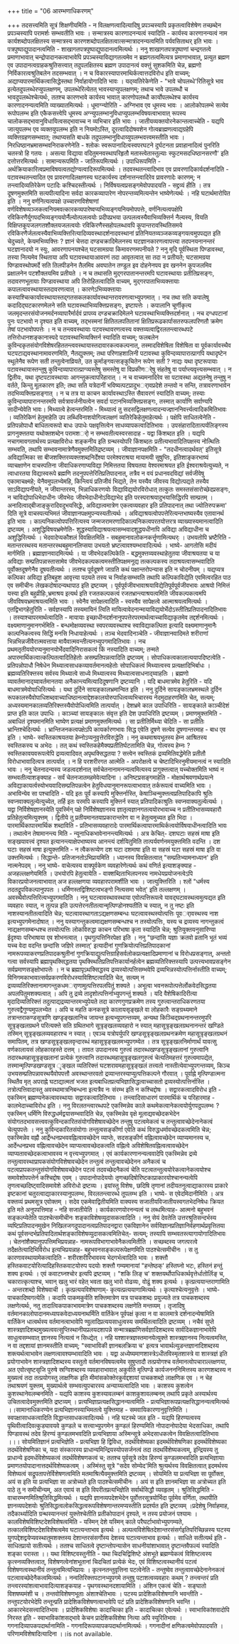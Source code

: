 +++
title = "06 आरम्भणाधिकरणम्"

+++
तदसत्त्वमिति सूत्रं शिक्षणीयमिति - न विलक्षणत्वादित्यादिषु प्रपञ्चस्यापि प्रकृतत्वाविशेषेण तच्छब्देन प्रपञ्चस्यापि परामर्शः सम्भवतीति भावः । सन्मात्रस्य कारणादनन्यत्वं स्यादिति - कार्यस्य कारणानन्यत्वं नाम कार्यशब्दोपलक्षितस्य सन्मात्रस्य कारणशब्दोपलक्षितत्वात्सन्मात्रादनन्यत्वमिति पर्यवसिताथर् इति भावः । पत्रपुष्पाद्युपादानत्वमिति - शाखागतपत्रपुष्पाद्युपादानत्वमित्यर्थः । ननु शाखागतपत्रपुष्पाणां चन्द्रगतत्वे प्रमाणाभावात् चन्द्रोपादानकत्वाभावेपि प्रपञ्चस्याविद्यागतत्वमेव न ब्रह्मगतत्वमित्यत्र प्रमाणाभावात्, प्रत्युत ब्रह्मण एव उपादानत्वग्राहकश्रुतिसत्त्वात् तदुपलक्षितस्य ब्रह्मण उपादानत्वं वक्त्तुं सुशकमिति चेन्न, ब्रह्मणो निर्विकारत्वश्रुतिबलेन तदसम्भवात् । न च विकारस्यापारमाथिर्कत्वात्तदविरोध इति वाच्यम्; अद्याप्यपारमार्थिकत्वासिद्धेस्तथा निर्वाहायोगादिति भावः । यद्य्वतिरेकेणेति - "भावे चोपलब्धे'रितिसूत्रे भाव इत्येतदुपलब्धेरप्युपलक्षणम्, उपलब्धेरित्येतत् भावस्याप्युपलक्षणम्; तथाच भावे उपलब्धौ च भावदुपलब्धेश्चेत्यर्थः, ततश्च कारणभावे कार्यस्य भावात् कारणोपलब्धौ कार्योपलब्धेश्च कार्यस्य कारणादनन्यत्वमिति व्याख्यातमित्यर्थः । धूमाग्न्योरिति - अग्निभाव एव धूमस्य भावः । आलोकोपलम्भे सत्येव रूपोपलम्भ इति एकैकसत्त्वेपि धूमस्य अग्न्युपलम्भानुविधाप्युपलम्भविषयत्वाभावात् रूपस्य चालोकसद्भावानुविधायित्वसद्भावाच्च न व्यभिचार इति भावः । जातीयव्यक्तयोरनेकान्तत्वाच्चेति - यद्यपि जात्युपलम्भ एव व्यक्तयुपलम्भ इति न नियमोऽस्ति, दूरत्वादिदोषवशेन गोत्वब्राह्मणत्वाद्यग्रहेपि व्यक्त्तिग्रहणसम्भवात्; तथाप्यसति बाधके तदुपलम्भानुविधाय्युपलम्भवत्त्वमस्तीति भावः । निरधिष्ठानभ्रमासम्भवनिराकरणेनेति - श्लोकः स्वरूपानादित्वस्वपरघटने दुर्घटनता प्रवाहानादित्वं पुनरिति चतस्त्रो हि गतयः । असत्या विद्याया वदितुमनवस्थापरिहृतौ मतास्त्वेतास्तुल्याः स्फुटमसदधिष्ठानसरणौ' इति दत्तोत्तरमित्यर्थः । सामान्यरूपमिति - जातिरूपमित्यर्थः । उपाधिरूपमिति - अर्थक्रियाकारित्वप्रमाविषयत्वतद्योग्यत्वादिरूपमित्यर्थः । तदवस्थतन्त्वादिभाव एव प्रावरणादिकार्यदर्शनादिति - पटावस्थतन्त्वादित एव प्रावरणादिलक्षणस्य घटकार्यस्य दर्शनात्तन्त्वादिरेव प्रावरणादेः कारणम्; न तन्त्वादिव्यतिरेकेण पटादिः कश्चिदस्तीत्यर्थः । निर्विषयत्वप्रसङ्गमेवोपपादयति - सद्द्रव्यं हीति । तत्र दूषणमुक्त्तमिति सत्यपीत्यादिना सर्वदा कारकव्यापारेण नोपरन्तव्यमित्यन्तेन भाष्येणेत्यर्थः । नहि घटार्थमारोपित इति । ननु वर्णनित्यत्वपक्षे उच्चारणविशेषाणां वर्णविशेषव्यञ्जकत्वनियमवत्कारकव्यपारेष्वप्यभिव्यङ्गयनियमोपपत्तेः, वर्णनित्यत्वपक्षेपि रविकिरणैर्युगपदभिव्यङ्गययोर्नैल्योत्पलत्वयोः प्रदीपप्रभया उत्पलत्वस्यैवाभिव्यक्त्तिर्न नैल्यस्य, वियति विक्षिप्तकूपजलगतशौक्लयजलत्वयोः रविकिरणैस्सहोपलब्धावपि कूपान्तरावस्थितिसमये रविकिरणैर्जलत्वस्यैवाभिव्यक्त्तिरित्यादिव्यवस्थादर्शनादवस्थानां प्रतिनियतव्यञ्जकव्यङ्गयत्वमुपपद्यत इति चेदुच्यते, केयमभिव्यक्त्तिः ? ज्ञानं चेत्तदा दण्डचक्रादिमेलनस्य घटज्ञानकारणत्वापत्त्या तदपनयनानन्तरं घटज्ञानादयो न स्युः, आवरणापनयश्चेत् घटसामग्रया किमावरणमपनीयते ? ननु मृदि पूर्वस्थिता पिण्डावस्था, तस्या नित्यमेव स्थिताया अपि घटावस्थायाआवरणं तदा आवृतत्वात् सा तदा न प्रतीयते; घटसामग्रया पिण्डावस्थोपमर्दे सति तिलपीडनेन तैलमिव अवघातेन तण्डुल इव दोहनेनपय इव खननेन कूपजलमिव प्रक्षालनेन पटशौक्लयमिव प्रतीयते । न च तथासति मुद्गरपातानन्तरमपि घटावस्थायाः प्रतीतिप्रसङ्गः, तदावरणभूतायाः पिण्डावस्थाया अपि तिरोहितत्वादिति वाच्यम्, मुद्गरपाताभिव्यक्त्तायाः कपालत्वावस्थायास्तदावरणत्वात् । कारणेऽभिव्यक्त्तायाः कस्याश्चित्कार्यावस्थायास्तद्गतसकलकार्यावस्थान्तरावरणत्वाभ्युपगमात् । नच तथा सति कपालेषु कदादिद्घटकारणमेलने सति घटावस्थाभिव्यक्त्तिप्रसङ्गः, इष्टापत्तेः । कपालानि चूर्णीकृत्य जलमृदन्तरसंयोजनमर्दनव्यापारैर्मार्दवं प्रापय्य दण्डचक्रादिमेलने घटावस्थाभिव्यक्त्तिदर्शनात् । नच दग्धपटानां पुनः पटभावो न दृश्यत इति वाच्यम्, तद्भस्मनां क्षितितलपतितानां क्षितिप्ररूढकार्पासतरुफलपरिणतौ क्रमेण तेषां पटभावोपपत्तेः । न च तन्त्ववस्थायाः पटवस्थावरणत्वस्य वक्त्तव्यत्वाद्विरलतन्त्वारब्धपटे तत्तिरोधानशङ्कानास्पदे पटावस्थाभिव्यक्त्तिर्न स्यादिति वाच्यम्; फलबलेन कुविन्दकृतसंयोगविशेषरहिततन्त्ववस्थायास्तदावारकत्वकल्पनात्, तस्मादविशेषिता विशेषिता वा पूर्वकार्यावस्थैव घटपटाद्यवस्थानामावरणमिति, नैतद्युक्त्तम्; तथा परिणाहशालिनी पटावस्था कुविन्दव्यापारात्प्रागपि यथादृष्टेन स्थूलेनैव रूपेण सती तन्तुत्वेनाव्रियते, उत कूर्माङ्गवत्सङ्कुचितेन रूपेण सती ? नाद्यः यथा दृष्टरूपायाः पटावस्थायास्तन्तुषु कुविन्दव्यापारात्प्राग्व्यस्तेषु समस्तेषु वा विप्रकीणर्ेषु संहतेषु वा पर्याप्त्यवृत्त्यसम्भवात् । न द्वितीयः, यथा दृष्टपटावस्थायाः आगन्तुकत्वापरिहारात् । न च वाच्यमनादिरेव सा पटावस्था अद्यतनेषु तन्तुषु न वर्तते, किन्तु मूलकारण इति; तथा सति यत्रेदानीं भविष्यत्पटप्रादुभर्ावप्रदेशे तन्तवो न सन्ति, तत्रावरणाभावेन तदभिव्यक्त्तिप्रसङ्गात् । न च तत्र या काचन कार्यावस्थाऽस्ति सैवावरणं स्यादिति वाच्यम्; तस्याः कुविन्दव्यापारानन्तरमपि सर्वत्रावर्जनीयत्वेन सवर्दा पटानभिव्यक्त्तिप्रसङ्गः, तस्मात् कार्याणि सर्वाण्यपि सादीन्येवेति भावः। मिथ्यात्वे हेत्वन्तरमिति - मिथ्यात्वं तु सदसद्विलक्षणत्वादन्यज्ज्ञाननिवर्त्त्यत्वादिकमितिभावः । व्यतिरेकिणं हेतुमाहेति उप लब्धिविनाशयोगित्वलक्षणं व्यतिरेकिहेतुमाहेत्यर्थः । पक्षेपि साधितत्वेनेति - प्रतिपन्नोपाधौ बाधितत्वरूपो बाधः उपाधेः पक्षवृत्तित्वेन साधव्यापकत्वादितिभावः । उपसंहारादितात्पर्यलिङ्गस्य प्रागनुक्त्ततया यथोक्तशब्देन परामशर्ो न सम्भवतीत्यस्वरसादाह - यद्वा किंशब्दत इति । यद्यपि नचागमावगतार्थस्य प्रत्यक्षविरोधः शङ्कनीय इति ग्रन्थस्योपरि किंशब्दतः प्रतीत्यभावादितिपक्षस्य नोत्थितिः सम्भवति, तथापि सम्भावनामात्रेणैवमुक्त्तमितिद्रष्टव्यम् । जीवाज्ञानपक्षमिति - "तदधीनत्वादर्थवत्' इतिसूत्रे अविद्यात्मिका सा बीजशक्त्तिरव्यक्त्तशब्दनिर्देश्या परमेश्वराश्रया मायामयी सूषुप्तिः, इतिशाङ्करभाष्यं व्याचक्षाणेन वाचस्पतिना जीवाधिकरणाप्यविद्या निमित्ततया विषयतया वेश्वरमाश्रयत इति ईश्वराश्रयेत्युच्यते, न त्वाधारतया विद्यास्वरूपे ब्रह्मणि तदनुपपत्तेरितिप्रतिपादनात्, तत्रैव न वयं प्रधानवदविद्यां सर्वजीवेषु एकामाचक्ष्महे; येनैवमुपलभ्येमहि, किन्त्वियं प्रतिजीवं भिद्यते, तेन यस्यैव जीवस्य विद्योत्पद्यते तस्यैव साऽविद्यापनीयते, न जीवान्तरस्य, भिन्नाधिकरणयोः विद्याविद्ययोरविरोधात् तत्कुतः समस्तसंसारोच्छेदप्रसङ्गः, न चाविद्योपाधिभेदाधीनः जीवभेदः जीवभेदाधीनोऽविद्याभेद इति परस्पराश्रयादुभयासिद्धिरपि साम्प्रतम् । अनादित्वाद्बीजाङ्कुरादिवदुभयसिद्धेः, अविद्यात्वमात्रेण एकत्वव्यवहार इति प्रतिपादनात् तथा ज्योतिरुपक्रमा' दिति सूत्रे वाचस्पत्यभिमतं जीवाज्ञानपक्षमुपन्यस्यतीत्यर्थः । अविद्याश्रयत्वोपपत्तेरित्यन्तभाष्यस्यैव एतावानर्थ इति भावः । काल्पनिकत्वोपपत्तिरित्यस्य जन्मजरामरणादिकाल्पनिकत्वपरतयोत्तरत्र व्याख्यास्यमानत्वादिति द्रष्टव्यम् । अशुद्धिविषयभ्रमेणेति- शुद्धस्याविद्याश्रयत्वासम्भवादशुद्धयधीनापि अविद्या अविद्याधीना च अशुद्धिरित्यर्थः । भेदवादेप्यकौशलं विवक्षितमिति - सबहुमानावलोकनकर्त्तॄणामित्यथर्ः । उभयतोपि भ्रष्टैरिति - मतान्तरस्थस्य मतान्तरस्थबहुमानलिप्सया उभयतो भ्रष्टत्वावश्यम्भावादित्यर्थः । भाष्ये- आगतोसि मदीयं मार्गमिति । ब्रह्माज्ञानवादमित्यर्थः । या जीवभेदकल्पिकेति - बद्धमुक्त्तव्यवस्थाहेतुतया जीवाश्रयतया च या अविद्याः सम्प्रतिपन्नास्तासामेव जीवभेदकल्पकत्वमस्तीतिपक्षमनूद्य तत्कल्पकस्य तदाश्रयत्वासम्भवादिति पूर्वोक्तदूषणेनैव दूषयतीत्यर्थः । ततश्च पूर्वदूषणे जाग्रति कथं पक्षान्तरोपन्यास इति न चोदनीयम् । यद्यप्यत्र कल्पिका अविद्या इतिबहुश आवृत्त्या पठ्यते तस्य च निर्वाहःसम्भवति तथापि कल्पिकाविद्येति एवमित्वरहित पाठ एव समीचीनः लेखकदोषादन्यथापाठ इति द्रष्टव्यम् । पूर्वपूर्वजीवभावाश्रयाविद्येतिपूर्वपूर्वजीवभावः आश्रयो निमित्तं यस्या इति बहुव्रीहिः,भ्रमाश्रय इत्यर्थ इति रजतकल्पकत्वं रजतभ्रान्त्याश्रयत्वमिति जीवकल्पकत्वमपि जीवविषयभ्रमाश्रयत्वमिति भावः । स्वेनैव सापेक्षत्वादिति - स्वस्यैव सापेक्षत्वे आत्माश्रयत्वमित्यर्थः । एतद्विभागहेतुरिति - सर्वज्ञस्यापि तस्यमायिनं त्विति मायित्वावेदनान्मायाविद्ययोर्भेदोऽस्तीतिप्रतिपादनादितिभावः । तस्याश्चापरमार्थत्वादिति - मायायाः इच्छाधीनदर्शनानुपपत्तेरपरमार्थत्वाच्चाविद्याकृतमेव तद्दर्शनमित्यर्थः । वक्ष्यमाणानुमानगर्भमिति - बन्धमोक्षव्यवस्था स्वपरव्यवस्थाश्च स्वाविद्याकल्पिता इत्यादि वक्ष्यमाणानुमानैः काल्पनिकत्वस्य सिद्धिं मनसि निधायाहेत्यर्थः । तञ्च भेदवादिनञ्चेति - जीवाज्ञानवादिमते शरीराणां भिन्नभिन्नजीवैरात्मवत्ताया मायैवात्मवन्तीत्यनभ्युपगमादितिभावः । नच प्रथमतृतीययोरप्यनुमानयोर्भेदवादिनिरासकत्वं किं नस्यादिति वाच्यम्; तन्मते अपारमार्थिकत्वात्कल्पितत्वादितिहेतोः असम्प्रतिपन्नत्वादिति द्रष्टव्यम् । सोपाधिकत्वकालात्ययापदिष्टत्वेति - प्रतिपन्नोपाधौ निषेधेन मिथ्यात्वसाधकव्यावर्तमानत्वहेतोः सोपाधिकत्वं मिथ्यात्वस्य प्रत्यक्षादिभिर्बाधः । ब्रह्मव्यतिरिक्त्तस्य सर्वस्य मिथ्यात्वे साध्ये मिथ्यात्वस्य मिथ्यात्वसाधनाद्य्वाहतिः । ब्रह्मणो व्यावर्तमानाद्य्वावर्तमानतया अनैकान्त्यमित्यादिदूषणानि द्रष्टव्यानि । यदि बाधमात्रमेव हेतुरिति - यदि बाधमात्रमेवोपाधिरित्यर्थः । यथा दुर्दिने सायङ्कालभ्रमान्वित इति । ननु दुर्दिने सायङ्कालभ्रमस्थले दुर्दिन रूपकालस्यैवोपाधिशब्दवाच्याधिष्ठानत्वाद्देशकालयोरुपाधित्वव्यभिचारस्य नेदमुदाहरणमिति चेत्, सत्यम्; अध्यस्यमानकालव्यतिरिक्त्तस्यैवोपोधित्वमिति तात्पर्यात् । देशभ्रमे काल उपाधिरिति - सायङ्काले काञ्चीदेशं प्राप्त इति काल उपाधिः । काञ्च्यां सायङ्कालः संवृत्त इति देश उपाधिरिति द्रष्टव्यम् । प्रमाणमुक्त्तमिति - अबाधितं दृश्यमानमिति भाष्येण प्रत्यक्षं प्रमाणमुक्त्तमित्यर्थः । सा प्रतीतिर्मिथ्या चेदिति - सा प्रतीतिः भ्रान्तिश्चेदित्यर्थः । भ्रान्तिजनकत्वपक्षेऽपि कायर्कारणभावः सिद्ध एवेति दूषणे सत्येव दूषणान्तरमाह - बाध एव इति । भाष्ये- स्वस्तिकाश्रयतया हेम्नोऽप्यनुवृत्तेरविरुद्धेति । ननु कथमाश्रयभूतस्य हेम्न आश्रितस्य स्वस्तिकस्य च अभेदः । तत् कथं स्वस्तिकहेमैक्यप्रतीतिर्घटतामिति चेन्न, गोत्वस्य हेम्नः ? स्वस्तिकावयवरूपत्वेपि द्रव्यत्वादिवत् अपृथक्सिद्धतया ? सत्त्वेन स्वस्तिकं द्रव्यमितिवद्धेमेति प्रतीतौ विरोधाभावादित्यत्र तात्पर्यात् । न हि परशरीरगत आत्मेति - अपरोक्षत्वे च चेष्टादिभिरनुमीयमानत्वं न स्यादिति भावः । ननु चेतनादन्यस्य जडत्वदर्शनात् सर्वचेतनानामनन्यत्वमित्यस्य प्रागुक्त्तत्वात् यच्चोक्तमिति भाष्यं न सम्भवतीत्याशङ्क्याह - सर्वं चेतनजातमहमेवेत्यादिना । अनिष्टप्रसङ्गमाहेति - मोक्षार्थश्रवणार्थप्रयत्ने अविद्याकायर्त्वस्योभयवादिसम्प्रतिपन्नत्वेन हेतुविधयानुमानरूपत्वाभावात् तर्करूपत्वं वाच्यमिति भावः । अभाविन्येव सा पश्चादिति - यदि इतः पूर्वं कस्यापि मुक्त्तिर्नास्ति, केषाञ्चिन्मुक्त्तत्वप्रतिपादिकापि श्रुतिः स्वप्नवाक्यतुल्येत्युच्येत, तर्हि इतः परमपि कस्यापि मुक्त्तिर्न स्यात् प्रतिपादिकाश्रुतिः स्वप्नवाक्यतुल्येत्यर्थः । यद्वा निर्विशेषज्ञानस्येति पूवर्स्मिन् पक्षे निर्विशेषज्ञानस्य ज्ञातृत्वज्ञानगतत्वयोरभावाच्च न प्रतीतिभासव्यवहारौ प्रतिहेतुत्वमित्युक्त्तम् । द्वितीये तु प्रतीयमानतयाप्रकारान्तरेण वा न हेतुत्वमुच्यत इति भिदा । पारमार्थिकापारमार्थिक शब्दाविति - प्रतिभासव्यवहारादेः पारमार्थिकत्वापारमाथिर्कत्वयोर्विषयाधीनत्वादिति भावः । तथात्वेन तेषामानन्त्य मिति - न्यूनाधिकभावेनानन्त्यमित्यर्थः । अत्र केचित्- दशघटाः सहस्रं माषा इति सङ्खयावत्त्वं दृश्यत इत्यानन्त्याक्षेपभाष्यस्य आनन्त्यं दर्शयितुमिति तात्पर्यवर्णनमयुक्त्तमिति वदन्ति । दश घटाः सहस्रं माषा इत्युक्त्तमिति - न त्वैकरूप्येण दश घटा दशमाषा इति वा सहस्रं घटा सहस्रं माषा इति वा उक्त्तमित्यर्थः । सिद्धान्ते- प्रतिजानतोऽभिप्रायमिति । ध्यानस्य विवक्षितत्वात् "सम्प्रतिभ्यामनाध्यान' इति नात्मनेपदम् । ननु भाष्ये- वाचेत्यस्य वाक्पूर्वकेण व्यवहारेणेत्यर्थः कथं वणिर्त इत्याशङ्क्याह - अजहल्लक्षणेयमिति । उभयोरपि हेतुत्वायेति - वाक्शब्दिताभिलपनस्य नामधेयप्रयोजनत्वेऽपि विकारप्रयोजनत्वाभावात् अज हल्लक्षणया व्यवहारपरामर्शीति भावः । जात्युक्त्तिरिति । श्लों "धर्मस्य तदतद्रूपविकल्पानुपपतः । धर्मिणस्तद्विशिष्टत्वभङ्गो नित्यसमा भवेत्' इति तल्लक्षणम् । अवस्थैवोत्पत्तिरित्यभ्युपगमादिति । ननु घटत्वावस्थावस्थाया एवोत्पत्तिरूपत्वे यावद्घटावस्थत्वमुत्पद्यत इति व्यवहारः स्यात्, न तुत्पन्न इति उत्पत्तेरनतीतत्वान्मृत्पिण्डोनश्यतीति च स्यात्, न तु नष्टः इति नाशस्यानतीतत्वादिति चेन्न; घटत्वावस्थागताऽद्यक्षणसम्बन्धः घटत्वावस्थस्योत्पत्तिः पूवर्ावस्थस्य नाश इत्यभ्युपगमेनादोषात् । ननु यस्यागन्तुकत्वमाद्यक्षणसम्बन्धश्च न तस्योत्पत्तिः, यस्य च द्रव्यस्य नागन्तुकत्वं नाद्यक्षणसम्बन्धश्च तस्योत्पत्तिः लोकविरुद्धा काचन परिभाषा कृता स्यादिति चेन्न; श्रुतियुक्तयनुसारिण्या ईदृश्याः परिभाषाया एव शोभनत्वात् । पृथगुत्पत्तिनिरपेक्षा इति । ननु "छन्दांसि यज्ञाः क्रतवो व्रतानि भूतं भव्यं यच्च वेदा वदन्ति छन्दांसि जज्ञिरे तस्मात्' इत्यादीनां गुणक्रियोत्पत्तिप्रतिपादकानां नामरूपव्याकरणप्रतिपादकश्रुतीनां गुणक्रियाद्युत्पत्तिग्राहिसर्वलोकप्रत्यक्षादिप्रमाणानां च विरोधप्रसङ्गात्, अन्ततो गत्वा सर्वस्यापि ब्रह्मापृथक्सिद्धतया पृथक्स्थितिप्रतिपत्तिकार्यानर्हत्वेन ब्रह्मव्यतिरिक्त्तस्यापि उत्पत्त्यभावप्रसङ्गेन सर्वप्रमाणसङ्क्षोभापत्तेः । न च ब्रह्मापृऽथक्सिद्धस्य द्रव्यस्योत्पत्तिसम्भवेपि द्रव्यभिन्नस्योत्पत्तिर्नास्तीति वाच्यम्; विनिगमकाभावात्सर्वप्रकरणविरोधस्याविशिष्टत्वादिति चेत्, सत्यम् न द्रव्यव्यतिरिक्त्तानामागन्तुकधमर्ाणामुत्पत्तिरपलपितुं शक्यते । अभूत्वा भवनरूपोत्पत्तेर्लोकवेदसिद्धतया अपलपितुमशक्यत्वात् । अपि तु द्रव्ये तादृशोत्पत्तिर्नाभ्युपगन्तुं शक्यते । यदि वैशेषिकादिरीत्या मृदादिव्यतिरिक्त्तं तदुत्पाद्यद्रव्यान्तरमभ्युपेयते तदा कारणगुणप्रक्रमेण तस्य गुरुत्वान्तराधिकरणतया गुरुत्वद्वैगुण्यमुपलभ्येत । अपि च महति कनकसूत्रे कालायसृङ्खले वा लोहकारैः सङ्ग्रथ्यमाने तत्रान्तराकण्डसूत्राणि खण्डृङ्खलानिच जायन्त इत्यभ्युपगन्तव्यम्, अन्यथा किञ्चिद्ग्रथनानन्तरमुपरि सूत्रृङ्खलग्रथने परित्यक्त्ते सति ग्रथितभागे सूत्रृङ्खलव्यवहारो न स्यात् महासूत्रृङ्खलग्रथनानन्तरं खण्डिते तस्मिन् सूत्रृङ्खलव्यवहारश्च न स्यात् । एवञ्च यत्रोपर्युपरि खण्डसूत्रृङ्खलग्रथनक्रमेण महासूत्रृङ्खलग्रथनं समापितम्, तत्र खण्डसूत्रृङ्खलवृन्दारब्धं महासूत्रृङ्खलमभ्युपगम्येत । तत्र सूत्रृङ्खलनिर्माणार्थं यावत्सु वर्णकालायसं लोहकारहस्ते दत्तम् । तावत उपादानस्य गुरुत्वं तदारब्धखण्डसूत्रृङ्खलानां गुरुत्वानि तदारब्धमहासूत्रृङ्खलानां प्रत्येकं गुरुत्वानि तदारब्धमहासूत्रृङ्खलगुरुत्वं चेत्यतिमहत्तरं गुरुत्वमापद्येत, तस्मान्मृत्पिण्डखण्डसूत्र ृङ्खल व्यतिरिक्त्तं घटशरावमहासूत्रृङ्खलं तत्त्वतो नास्तीत्येवाभ्युपगन्तव्यम्, किञ्च उभयसम्प्रतिपन्नावस्थयैवोपपत्तौ अवस्थान्तरवतो द्रव्यान्तरस्याप्युत्पत्तिकल्पने गौरवात् । पूर्वाह्ने मृत्पिण्डात्मना स्थितैव मृत् अपराह्ने घटाद्यात्मतां भजत इत्यबाधितप्रत्यभिज्ञासिद्धत्वाच्चासतो द्रव्यस्योत्पत्तिर्नास्ति । तत्रोत्पत्तिवादास्तु अवस्थामात्रनिबन्धना इत्यत्रैव नः संरम्भ इति न कश्चिद्दोषः । सद्वारकत्वादविरोध इति - एकस्मिन् ब्रह्मण्यनेकत्वावस्थायाः सद्वारकत्वादितिभावः । तन्त्वादिसाधारणं पारमार्थिकं च परिहारमाह - कालभेदाच्चाविरोध इति । ननु विरलतन्त्वारब्धपटे एकस्मिन्नेव काले कथमेकत्वानेकत्वयोर्युगपदुपलम्भः ? एकस्मिन् धर्मिणि विरुद्धधर्मद्वयासम्भवादिति चेन्न, एकस्मिन्नेव वृक्षे मूलाद्यवच्छेदकभेदेन संयोगतदभावसत्त्ववत्कुविन्दकारितसंयोगविशेषावच्छेदेन तन्तुषु पटत्वमेकत्वं च तन्तुत्वावच्छेदेनानेकत्वं चेत्युपपत्तेः । ननु कुविन्दकारितसंयोगाः तन्तुत्वसङ्कीर्णा एवेति कथं विरुद्धधर्मावच्छेदकत्वमिति चेन्न; एकस्मिन्नेव वह्नौ आर्द्रेन्धनप्रभववह्नित्वावच्छेदेन व्याप्तेः, सदसङ्कीर्ण वह्नित्वावच्छेदेन व्याप्यमानस्य च, आर्देन्धनप्रभव वह्नित्वावच्छेदेन व्याप्यत्वावच्छेदकत्वति वह्नित्वे अविशेषितवह्नित्वत्वावच्छेदेन व्याप्यतावच्छेदकत्वाभावस्य न वृत्त्यभ्युपगमात् । एवं कार्यकारणानन्यत्ववादेपि एकस्मिन्नेव द्रव्ये तन्तुत्वावस्थाप्रापकसंयोगविशेषावच्छेदेन तन्तुत्वं तन्तुत्वावच्छेदेनन अनैकत्वं च पटत्वप्रापकतन्तुसंयोगविशेषावच्छेदेन पटत्वं तदवच्छेदनैकत्वं चेति पटत्वतन्तुत्वयोरेकत्वानेकत्वयोश्च समावेशोपपत्तेर्न कश्चिद्दोषः एवम् । उपादानोपादेययोः तृणच्छदिषोरिष्टकाप्राकारयोश्चानन्यत्वेपि तृणत्वच्छदिष्ट्वादिसमावेशे अविरोधो द्रष्टव्यः । इयांस्तु विशेषः, छदिषि तृणानां तदीयतनुत्वाद्याकारस्य प्राकारे इष्टकानां चतुरत्वाद्याकारस्यानुपलम्भः, विरलतन्त्वारब्धे तूपलम्भ इति । भाष्ये- स एवेदमिदानीमिति । अत्र वक्त्तव्यं प्रथमसूत्र एवोक्तम् । सदेव एकमेवाद्वितीयमिति वाक्यस्य सजातीयविजातीयस्वगतभेदनिषेधः क्रियत इति मते अनुपपत्तिमाह - नहि सजातीयेति । कार्यकारणयोरनन्यत्वं च लब्धमित्याह- आत्मनो बहुभवनं सङ्कल्प्येतेति पाठश्चेत्समीचीनः शङ्काविशेषव्युदासकत्वादिति । ननु सेयं देवतेति उत्तरश्रुतिसन्दर्भस्य व्यष्टिप्रतिपादनमुखेन निखिलजगदुपादानत्वप्रतिपादनद्वारा एकविज्ञानेन सर्वविज्ञानप्रतिज्ञानिर्वहणार्थप्रवृत्तितया कथं पूर्वसन्दर्भप्रतिपादितार्थशङ्काविशेषव्युदासकत्वमितिचेत्- सत्यम्; तस्यापि सम्भवतस्त्यागायोगादितिभावः । चेतनांशैक्यानुपपत्तिमभिप्रयन्नाह- नामरूपविभागाभावेनैकत्वमितीति । सच्छब्दस्य जगत्परत्वे तदैक्षतेत्यादिभिर्विरोध इत्यभिप्रयन्नाह- बहुभवनसङ्कल्परूपेक्षणमिति पाठश्चेत्समीचीनः । स तु कारणावस्थायामेकत्वादिति - शरीरशरीरिभावस्य भेदगर्भत्वादिति भावः । शक्त्तौ हस्तिकवाटयोरित्यादिहस्तिकवाटयोरुप पदयोः शक्त्तौ गम्यमानायां "हन्तेष्ठक्' हस्तिघ्नो भटः, हस्तिनं हन्तुं शक्य इत्यर्थः । एवं कवाटघ्नश्चोर इत्यपि द्रष्टव्यम् । "शकि लिङ् च' शक्तयर्थोपाधिकार्थवृत्तेर्धातोर्लिङ् च, चकारात्कृत्याश्च, भवान् खलु भारं वहेत् भवता खलु भारो वोढव्यः, वोढुं शक्य इत्यर्थः । कृत्प्रत्ययान्तराणामिति - अन्तरशब्दो विशेषवाची । कृत्प्रत्ययविशेषाणाम्- कृत्यत्प्रत्ययाणामित्यर्थः । कृत्याश्चेत्यनुवृत्तेः । भाष्ये- पाचकादिष्वगत्येति । कदापि पाकमकुर्वति शक्त्तिमात्रेण यत्र पाचकशब्दः प्रयुज्यते तत्र पाचकशब्दस्य लक्षणेत्यर्थः, नतु तादात्विकपाकाभावमात्रेण पाचकशब्दस्य लक्षणेति मन्तव्यम् । तृजादिषु वर्तमानकालोपादानमध्यापकवेदाध्ययनाथर्मिति वार्तिकेन पूर्वपक्षं कृत्वा न वा कालमात्रे दर्शनादन्येषामिति वार्तिकेन धात्वर्थस्य वर्तमानत्वाभावेपि ण्वुलादिप्रत्ययसाधुत्वस्य समर्थितत्वादिति द्रष्टव्यम् । नचैवं सुप्ते शास्त्रज्ञादिशब्दमुख्यत्ववत्सुप्तिस्थानीयप्रलयदशापन्ने सन्मात्रब्रह्मणिसर्वज्ञादिशब्दस्य सार्वदिकज्ञानाभावेपि साधुत्वसम्भवात् ज्ञानस्य नित्यत्वं न सिध्द्येत् । नहि यश्शास्त्रज्ञस्तमानयेत्युक्त्ते शास्त्रज्ञानस्य नित्यत्वमस्ति, न वा तद्दशायां ज्ञानमस्तीति वाच्यम्; "स्वाभाविकी ज्ञानबलक्रिया च' इत्यत्र भावार्थल्युडन्तज्ञानादिशब्दस्य शक्त्यर्थत्वाभावेन लक्षणत्वावश्यम्भावादिति भावः । यद्वा अध्येष्यमाणशास्त्रेऽधीतविस्मृतशास्त्रे वा शास्त्रज्ञं इति प्रयोगाभावेन शास्त्रज्ञादिशब्दस्य वस्तुतो वर्तमानविषयत्वमेव सुषुप्तादौ तत्प्रयोगश्च वर्तमानत्वोपचाराल्लक्षणया, अत एवोत्सृष्टसृजि पुरुषे स्रग्विशब्दस्य व्यवहाराभावात् अकुर्वति मृत्पिण्डे कार्यजनननिमित्तस्य कारणशब्दस्य न मुख्यत्वं तदा तत्प्रयोगस्तु लाक्षणिक इति मीमांसकोक्तेरकुर्वद्दशायां पाचकशब्दो लाक्षणिक एव । न चेह तथाश्रयणं युक्त्तम्, मुख्यार्थत्वे सम्भवत्युपचारस्य अन्याय्यत्वादिति भावः । काशस्य कुशत्वेन कुशस्थानेवलम्बनमिति - यद्यपि काशस्य कुशस्यावलम्बनं काशकुशावलम्बनम् तथापि प्रकृते अस्यार्थस्य उचितत्वादेवमुक्त्तमिति द्रष्टव्यम् । प्रत्यभिज्ञाप्रत्यक्षसिद्धानन्यत्वमिति - प्रत्यभिज्ञारूपप्रत्यक्षसिद्धानन्यत्वमित्यर्थः ।।सामानाधिकरण्येन प्रत्यभिज्ञानस्याभिमतत्वे युक्त्तिमाह - समवायिकारणानुवृत्तिमिति । स्वपक्षासाधकत्वादिति विद्धान्तसाधकत्वादित्यर्थः । नहि घटस्थे जल इति - यद्यपि हिरण्यत्वस्य पृथिवीत्वादिवत्कुड्यावयवे कुण्डले च सत्त्वाभ्युपगमेन कुण्डलं हिरण्यमिति नोपादानोपादेया भेदसाधिका, तथापि पिण्डावस्थं तदेव हिरण्यं कुण्डलमभवदिति प्रत्यभिज्ञाया अस्मिन्सूत्रे अभेदसाधकत्वेन विवक्षितत्वादितिभावः ।।। सोयमितिज्ञानं प्रत्यभिज्ञेति - प्रत्यभिज्ञा हि द्विविधा, तदर्थविशेष्यका इदमर्थविशेषणिका इदमर्थविशेष्यका तदर्थविशेषणिका च, यदा संस्कारस्य प्राधान्यमिन्द्रियस्योपसर्जनत्वं तदा तदथर्विशेष्यकत्वम्, इन्द्रियस्य तु प्राधान्ये इदमर्धविशेष्यकत्वं तदर्थविशेषणकत्वं च; ततश्च पूर्वसूत्रे तदेव हिरण्यं कुण्डलमभवदिति प्रत्यभिज्ञायाः प्रमाणतयोपादानात्तदर्थविशेष्यकत्वम् । अस्मिंस्तु सूत्रे "सदेव सोम्येद'मिति श्रुत्यर्थस्य विवक्षितत्वात् इदमर्थस्य विशेष्यत्वं सद्रूपतापत्तेर्विशेषणत्वमिति मतमाश्रित्यैवमुक्त्तमिति द्रष्टव्यम् । सोयमिति या प्रत्यभिज्ञा सा पूर्वोक्ता, अयं स इति या प्रत्यभिज्ञा सा अत्रोच्यते इति पाठश्चेत्समीचीनः । अयं स इति ज्ञानमभिज्ञा सा अत्रोच्यत इति पाठे तु न समीचीन्यम्, अत एवायं स इति विपरीतप्रत्यभिज्ञेति सर्वार्थसिद्धौ व्यवहृतम् । श्रुतिसिद्धमिति - वाचारम्भणमितिश्रुतिसिद्धमित्यर्थः । यद्यपि ज्ञानव्यपदेशभेदेन पूर्वोत्तरसूत्रयोर्भिदा पूर्वमेव वर्णिता, तथापीति ज्ञानव्यपदेशयोः श्रुतिसिद्धत्वलोकसिद्धत्वरूपविशेषणान्तरमप्यस्तीति प्रदर्श्यत इति द्रष्टव्यम् ।प्रदेशेषु निर्वाहमाह, तदैकार्थ्यादिति ग्रन्थस्यानन्तरं युक्त्तेश्चेतीति प्रतीकोपादानं दृश्यते, न तस्य प्रयोजनं पश्यामः । कालविशेषविशिष्टदेशविशेषत्वमिति - यस्मिन् देशे यस्मिन् काले परैघर्टाभावोभ्युपगम्यते, तत्कालविशिष्टदेशविशेषत्वमेव घटात्यन्ताभाव इत्यर्थः । अल्पत्वविशेषितदेशान्तरसंसर्गइतिपरिच्छिन्नस्य घटस्य युगपद्देशद्वयेप्यवस्थातुमशक्त्तस्य देशान्तरसंसर्गोस्य देशस्य घटात्यन्ताभाव इत्यर्थः । साधिते सतीत्यर्थ इति - साधितप्रायो सतीत्यर्थः । ततश्च साधितत्वे दृष्टान्तोपन्यासेन साधनीयांशाभावात् दृष्टान्तवैफल्यं स्यादिति शङ्का परास्ता ।। यथा विशिष्टवस्तुनीति - यथा चिदचिद्विशिष्टे अंशभूते ब्रह्मण्येकत्वं विशिष्टत्वस्य कृत्स्नव्यक्त्तित्वात्, विशेषणत्वेनांशभूतानां चिदचितां प्रत्येकं भेदः, एवं विशिष्टत्वस्थानीयं पटत्वं विशेषणत्वस्थानीयं तन्तुत्वमित्यभिप्रायः । कृत्स्नतन्तुवृत्तिना पटत्वेनेति - तन्तुष्वेव तन्तुत्वावच्छेदेनानेनकत्वं पटत्वावच्छेदेनैकत्वमित्यर्थः । नन्वतिरिक्त्तपटानभ्युपगमे तन्तुषु पटाशत्वव्यवहारः कथम् ? तन्त्वन्तरं प्रति तन्त्वरस्यांशत्वाभावादित्याशङ्कयाह - पृथगवस्थानदशायामिति । अंशिन एकत्वं चेति - सङ्घातो विशषष्यमंशी च । तन्तवोविशेषणभूताः अंशाश्चेतिभावः । पटस्य प्रादेशिकविशेषणानि भवन्तीति - तन्तुपटयोरभेदेपि तन्तून्प्रति प्रादेशिकविशेषणत्वाभावेपि पटं प्रति प्रादेशिकविशेषणानि भवन्ति । आकारभेदसत्त्वादितिभावः । प्रादेशिकविशेषाः कादाचित्का इति - कादाचित्का एवेत्यर्थः । स्वाभाविकांशवादोपि निरस्त इति - स्वाभाविकांशसद्भावे केचन प्रादेशिकविशेषा नित्या अपि स्युरितिभावः । गगनादिव्यापकपदार्थानामिति - गगनादिरूपव्यापकपदार्थानामित्यर्थः । गगनादीनां क्षणिकत्वमेवोपपादयति । परिणामविशेषादित्यादिना ।।is not available.